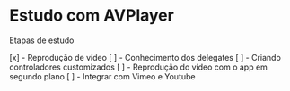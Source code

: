 # Estudo com AVPlayer

Etapas de estudo

[x] - Reprodução de vídeo
[ ] - Conhecimento dos delegates
[ ] - Criando controladores customizados
[ ] - Reprodução do vídeo com o app em segundo plano
[ ] - Integrar com Vimeo e Youtube
